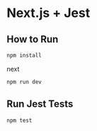 # Next.js + Jest

## How to Run

```bash
npm install
```
next
```bash
npm run dev
```

## Run Jest Tests

```bash
npm test
```
